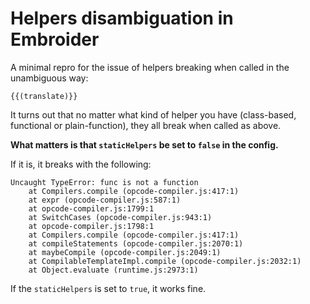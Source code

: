 # Helpers disambiguation in Embroider

A minimal repro for the issue of helpers breaking when called in the unambiguous way:

`{{(translate)}}`

It turns out that no matter what kind of helper you have (class-based, functional or plain-function), they all break when called as above.

**What matters is that `staticHelpers` be set to `false` in the config.**

If it is, it breaks with the following:

```
Uncaught TypeError: func is not a function
    at Compilers.compile (opcode-compiler.js:417:1)
    at expr (opcode-compiler.js:587:1)
    at opcode-compiler.js:1799:1
    at SwitchCases (opcode-compiler.js:943:1)
    at opcode-compiler.js:1798:1
    at Compilers.compile (opcode-compiler.js:417:1)
    at compileStatements (opcode-compiler.js:2070:1)
    at maybeCompile (opcode-compiler.js:2049:1)
    at CompilableTemplateImpl.compile (opcode-compiler.js:2032:1)
    at Object.evaluate (runtime.js:2973:1)
```

If the `staticHelpers` is set to `true`, it works fine.
